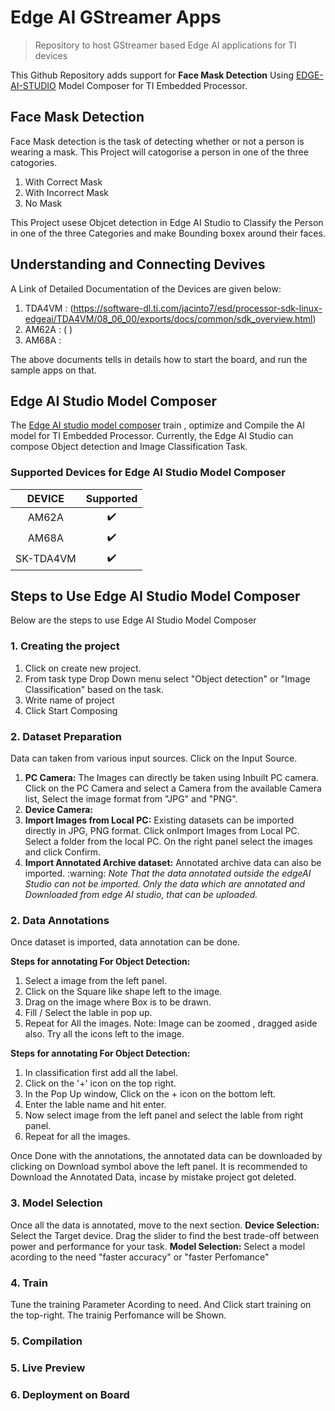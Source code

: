# Edge AI GStreamer Apps
> Repository to host GStreamer based Edge AI applications for TI devices

This Github Repository adds support for **Face Mask Detection** Using [EDGE-AI-STUDIO](https://www.ti.com/tool/EDGE-AI-STUDIO) Model Composer  for TI Embedded Processor.

## Face Mask Detection
Face Mask detection is the task of detecting whether or not a person is wearing a mask. 
This Project will catogorise a person in one of the three catogories.
1. With Correct Mask
2. With Incorrect Mask
3. No Mask

This Project usese Objcet detection in Edge AI Studio to Classify the Person in one of the three Categories and make Bounding boxex around their faces.

## Understanding and Connecting Devives
A Link of Detailed Documentation of the Devices are given below:
1. TDA4VM : (https://software-dl.ti.com/jacinto7/esd/processor-sdk-linux-edgeai/TDA4VM/08_06_00/exports/docs/common/sdk_overview.html)
2. AM62A  : ( )
3. AM68A  :

The above documents tells in details how to start the board, and run the sample apps on that.

## Edge AI Studio Model Composer
The [Edge AI studio model composer](https://dev.ti.com/modelcomposer/) train , optimize and Compile the AI model for TI Embedded Processor. 
Currently, the Edge AI Studio can compose Object detection and Image Classification Task.

### Supported Devices for Edge AI Studio Model Composer

| **DEVICE**              | **Supported**      |
| :---:                   | :---:              |
| AM62A                   | :heavy_check_mark: |
| AM68A                   | :heavy_check_mark: |
| SK-TDA4VM               | :heavy_check_mark: |

## Steps to Use Edge AI Studio Model Composer
Below are the steps to use Edge AI Studio Model Composer

### 1. Creating the project
1. Click on create new project.
2. From task type Drop Down menu select "Object detection" or "Image Classification" based on the task.
3. Write name of project
4. Click Start Composing

### 2. Dataset Preparation
Data can taken from various input sources. Click on the Input Source.
1. **PC Camera:** The Images can directly be taken using Inbuilt PC camera. Click on the PC Camera and select a Camera from the available Camera list, Select the image format from "JPG" and "PNG".
2. **Device Camera:**
3. **Import Images from Local PC:** Existing datasets can be imported directly in JPG, PNG format. Click onImport Images from Local PC. Select a folder from the local PC. On the right panel select the images and click Confirm.  
4. **Import Annotated Archive dataset:** Annotated archive data can also be imported.
\:warning: *Note That the data annotated outside the edgeAI Studio can not be imported. Only the data which are annotated and Downloaded from edge AI studio, that can be uploaded.*

### 2. Data Annotations
Once dataset is imported, data annotation can be done.

**Steps for annotating For Object Detection:**
1. Select a image from the left panel.
2. Click on the Square like shape left to the image.
3. Drag on the image where Box is to be drawn.
4. Fill / Select the lable in pop up.
5. Repeat for All the images.
Note: Image can be zoomed , dragged aside also. Try all the icons left to the image.

**Steps for annotating For Object Detection:**
1. In classification first add all the label.
2. Click on the '+' icon on the top right.
3.  In the Pop Up window, Click on the + icon on the bottom left.
4.  Enter the lable name and hit enter.
5.  Now select image from the left panel and select the lable from right panel.
6.  Repeat for all the images.

Once Done with the annotations, the annotated data can be downloaded by clicking on Download symbol above the left panel.
It is recommended to Download the Annotated Data, incase by mistake project got deleted.


### 3. Model Selection
Once all the data is annotated, move to the next section.
**Device Selection:** Select the Target device. Drag the slider to find the best trade-off between power and performance for your task.
**Model Selection:**  Select a model acording to the need "faster accuracy" or "faster Perfomance"

### 4. Train
Tune the training Parameter Acording to need. And Click start training on the top-right.
The trainig Perfomance will be Shown.


### 5. Compilation


### 5. Live Preview


### 6. Deployment on Board



